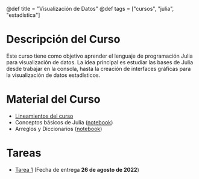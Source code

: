 @def title = "Visualización de Datos"
@def tags = ["cursos", "julia", "estadística"]


# Descripción del Curso

Este curso tiene como objetivo aprender el lenguaje de programación Julia para visualización de datos. La idea principal es estudiar las bases de Julia desde trabajar en la consola, hasta la creación de interfaces gráficas para la visualización de datos estadísticos.

# Material del Curso

- [Lineamientos del curso](visualizaciondedatos/lineamientos.pdf)
- Conceptos básicos de Julia ([notebook](visualizaciondedatos/intro-a-julia))
- Arreglos y Diccionarios ([notebook](visualizaciondedatos/arreglos))

# Tareas

- [Tarea 1](visualizaciondedatos/Tarea_01.pdf) (Fecha de entrega **26 de agosto de 2022**)
